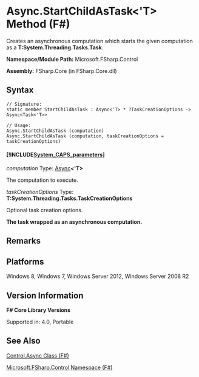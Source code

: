 # Async.StartChildAsTask<'T> Method (F#)

Creates an asynchronous computation which starts the given computation as a **T:System.Threading.Tasks.Task**.

**Namespace/Module Path:** Microsoft.FSharp.Control

**Assembly:** FSharp.Core (in FSharp.Core.dll)


## Syntax

```
// Signature:
static member StartChildAsTask : Async<'T> * ?TaskCreationOptions -> Async<Task<'T>>

// Usage:
Async.StartChildAsTask (computation)
Async.StartChildAsTask (computation, taskCreationOptions = taskCreationOptions)
```

#### [!INCLUDE[System_CAPS_parameters](//System/Token/System_CAPS_parameters_md.md)]
*computation*
Type: [Async](http://msdn.microsoft.com/en-us/library/e0b28ea2-dea5-4021-b2b9-d7d4761babde)**&lt;'T&gt;**


The computation to execute.


*taskCreationOptions*
Type: **T:System.Threading.Tasks.TaskCreationOptions**


Optional task creation options.



**The task wrapped as an asynchronous computation.**
## Remarks

## Platforms
Windows 8, Windows 7, Windows Server 2012, Windows Server 2008 R2


## Version Information
**F# Core Library Versions**

Supported in: 4.0, Portable


## See Also
[Control.Async Class &#40;F&#35;&#41;](Control.Async+Class+%28FSharp%29.md)

[Microsoft.FSharp.Control Namespace &#40;F&#35;&#41;](Microsoft.FSharp.Control+Namespace+%28FSharp%29.md)

